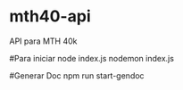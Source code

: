 # mth40-api
API para MTH 40k

#Para iniciar
node index.js
nodemon index.js

#Generar Doc
npm run start-gendoc
